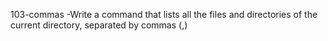 103-commas -Write a command that lists all the files and directories of the current directory, separated by commas (,)
